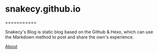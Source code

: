 # snakecy.github.io
===========

Snakecy's Blog is static blog based on the Github & Hexo, which can use the Markdown method to post and share the own's experience.

[About](https://snakecy.github.io/about/)
